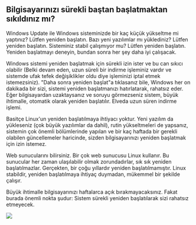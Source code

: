 ﻿<?php require("../../entete.php"); ?> <?php require("../../base.php"); ?> <?php require("../../fonctions.php"); ?>

<div id="corps">

<h2>Bilgisayarınızı sürekli baştan başlatmaktan sıkıldınız mı?</h2>

<p>Windows Update ile Windows sisteminizde bir kaç küçük yükseltme mi yaptınız? Lütfen yeniden başlatın. Bazı yeni yazılımlar mı yüklediniz? Lütfen yeniden başlatın. Sisteminiz stabil çalışmıyor mu? Lütfen yeniden başlatın. Yeniden başlatmayı deneyin, bundan sonra her şey daha iyi çalışacak.</p>

<p>Windows sistemi yeniden başlatmak için sürekli izin ister ve bu can sıkıcı olabilir (Belki devam eden, uzun süreli bir indirme işleminiz vardır ve sistemde ufak tefek değişiklikler oldu diye işleminizi iptal etmek istemezsiniz). "Daha sonra yeniden başlat"a tıklasanız bile, Windows her on dakikada bir sizi, sistemi yeniden başlatmanızı hatırlatarak, rahatsız eder. Eğer bilgisayardan uzaktaysanız ve soruyu görmezseniz sistem, büyük ihtimalle, otomatik olarak yeniden başlatılır. Elveda uzun süren indirme işlemi.</p>

<p>Basitçe Linux'un yeniden başlatılmaya ihtiyacı yoktur. Yeni yazılım da yükleseniz (çok büyük yazılımlar da dahil), rutin yükseltmeleri de yapsanız, sistemin çok önemli bölümlerinde yapılan ve bir kaç haftada bir gerekli olabilen güncellemeler haricinde, sizden bilgisayarınızı yeniden başlatmak için izin istemez.</p>

<p>Web sunucularını bilirsiniz. Bir çok web sunucusu Linux kullanır. Bu sunucular her zaman ulaşılabilir olmak zorundadırlar, sık sık yeniden başlatılmazlar. Gerçekten, bir çoğu yıllardır yeniden başlatılmamıştır. Linux stabildir, yeniden başlatılmaya ihtiyaç duymadan, mükemmel bir şekilde çalışır.</p>

<p>Büyük ihtimalle bilgisayarınızı haftalarca açık bırakmayacaksınız. Fakat burada önemli nokta şudur: Sistem sürekli yeniden başlatılarak sizi rahatsız etmeyecek.</p>

<img src="Images/reboot_all_the_time_thumb.png" />

</div>


